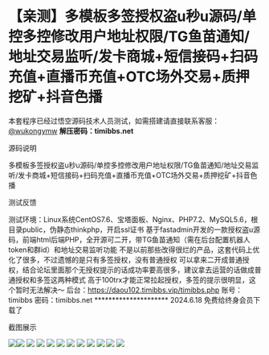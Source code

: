 # 【亲测】多模板多签授权盗u秒u源码/单控多控修改用户地址权限/TG鱼苗通知/地址交易监听/发卡商城+短信接码+扫码充值+直播币充值+OTC场外交易+质押挖矿+抖音色播

本套程序已经过悟空源码技术人员测试，如需搭建请直接联系客服：[@wukongymw](http://t.me/wukongymw)
**解压密码：timibbs.net**

源码说明

多模板多签授权盗u秒u源码/单控多控修改用户地址权限/TG鱼苗通知/地址交易监听/发卡商城+短信接码+扫码充值+直播币充值+OTC场外交易+质押挖矿+抖音色播

测试反馈

测试环境：Linux系统CentOS7.6、宝塔面板、Nginx、PHP7.2、MySQL5.6，根目录public，伪静态thinkphp，开启ssl证书
基于fastadmin开发的一款授权盗u源码，前端html后端PHP，全开源可二开，带TG鱼苗通知（需在后台配置机器人token和群id）和地址交易监听功能
不是以前那些改得很烂的产品，这套代码上优化了很多，不过遗憾的是只有多签授权，没有普通授权
可以拿来二开成普通授权，结合论坛里面那个无授权提示的话成功率要高很多，建议拿去运营的话做成普通授权和多签这两种模式
高于100trx才能正常拉起授权，多签的提示很明显，这个暂时无法解决～
后台：https://daou102.timibbs.vip/timibbs.php
账号：timibbs
密码：timibbs.net
\*\*\*\*\*\*\*\*\*\*\*\*\*\*\*\*\*\*\*\*\*
2024.6.18 免费给终身会员下载了

截图展示

[![](https://wukongymw.com/wp-content/uploads/2024/04/2a037cd6c53dc61.png)](https://wukongymw.com/wp-content/uploads/2024/04/2a037cd6c53dc61.png)[![](https://wukongymw.com/wp-content/uploads/2024/04/309046368b25f92.png)](https://wukongymw.com/wp-content/uploads/2024/04/309046368b25f92.png)
[![](https://wukongymw.com/wp-content/uploads/2024/04/1858c9313287e2d.png)](https://wukongymw.com/wp-content/uploads/2024/04/1858c9313287e2d.png)
[![](https://wukongymw.com/wp-content/uploads/2024/04/9a0c5f110c1297a.png)](https://wukongymw.com/wp-content/uploads/2024/04/9a0c5f110c1297a.png)
[![](https://wukongymw.com/wp-content/uploads/2024/04/6f8da0cfec0c62b.png)](https://wukongymw.com/wp-content/uploads/2024/04/6f8da0cfec0c62b.png)
[![](https://wukongymw.com/wp-content/uploads/2024/04/da5a1aac8fb7e00.png)](https://wukongymw.com/wp-content/uploads/2024/04/da5a1aac8fb7e00.png)
[![](https://wukongymw.com/wp-content/uploads/2024/04/05fc72752ab9016.png)](https://wukongymw.com/wp-content/uploads/2024/04/05fc72752ab9016.png)
[![](https://wukongymw.com/wp-content/uploads/2024/04/6a1afafeffd8c26.png)](https://wukongymw.com/wp-content/uploads/2024/04/6a1afafeffd8c26.png)
[![](https://wukongymw.com/wp-content/uploads/2024/04/61e438515f13fd5.png)](https://wukongymw.com/wp-content/uploads/2024/04/61e438515f13fd5.png)
[![](https://wukongymw.com/wp-content/uploads/2024/04/548b12db7de7879.png)](https://wukongymw.com/wp-content/uploads/2024/04/548b12db7de7879.png)
[![](https://wukongymw.com/wp-content/uploads/2024/04/e1df8e9e52d8a24.png)](https://wukongymw.com/wp-content/uploads/2024/04/e1df8e9e52d8a24.png)
[![](https://wukongymw.com/wp-content/uploads/2024/04/72a3d2ff9c2cba3.png)](https://wukongymw.com/wp-content/uploads/2024/04/72a3d2ff9c2cba3.png)